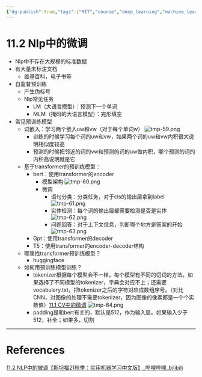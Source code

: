 ```yaml
---
{"dg-publish":true,"tags":["MIT","course","deep_learning","machine_learning"],"permalink":"/Inbox/study/人工智能/机器学习/MIT21秋课程/11.2 Nlp中的微调/","dgPassFrontmatter":true}
---
```




# 11.2 Nlp中的微调
- Nlp中不存在大规模的标准数据
- 有大量未标注文档
	- 维基百科，电子书等
- 自监督预训练
	- 产生伪标号
	- Nlp常见任务
		- LM（大语言模型）：预测下一个单词
		- MLM（掩码的大语言模型）：完形填空
- 常见预训练模型
	- 词嵌入：学习两个嵌入uw和vw（对于每个单词w）
		![tmp-59.png](/img/user/Assets/attachments/tmp/tmp-59.png)
		- 训练的时候学习每个词的uw和vw，如果两个词的uw和vw内积很大说明相似度较高
		- 预测的时候把邻近的词的vw和预测的词的uw做内积，哪个预测的词的内积高说明就是它
	- 基于transformer的预训练模型：
		- bert：使用transformer的encoder
			- 模型架构
				![tmp-60.png](/img/user/Assets/attachments/tmp/tmp-60.png)
			- 微调
				- 语句分类：分类任务，对于cls的输出层拿到label
				![tmp-61.png](/img/user/Assets/attachments/tmp/tmp-61.png)
				- 实体检测：每个词的输出层都需要检测是否是实体
				![tmp-62.png](/img/user/Assets/attachments/tmp/tmp-62.png)
				- 问题回答：对于上下文信息，判断哪个地方是答案的开始
				![tmp-63.png](/img/user/Assets/attachments/tmp/tmp-63.png)
		- Gpt：使用transformer的decoder
		- T5：使用transformer的encoder-decoder结构
	- 哪里找transformer预训练模型？
		- huggingface
	- 如何用预训练模型训练？
		- tokenizer根据每个模型会不一样，每个模型有不同的切词的方法。如果选择了不同模型的tokenizer，字典会对应不上；还需要vocabulary.txt，把tokenizer之后的字符对应成数组序号。（对比CNN，对图像的处理不需要tokenizer，因为图像的像素都是一个个实数值）[11.1 CV中的微调](11.1%20CV中的微调.md)
		![tmp-64.png](/img/user/Assets/attachments/tmp/tmp-64.png)
		- padding是和bert有关的，默认是512，作为输入层。如果输入少于512，补全；如果多，切割
---
# References
[11.2 NLP中的微调【斯坦福21秋季：实用机器学习中文版】_哔哩哔哩_bilibili](https://www.bilibili.com/video/BV1bq4y1y7tg?spm_id_from=333.788.videopod.sections&vd_source=73a67190a2e14f51c71c0fa447f094aa)